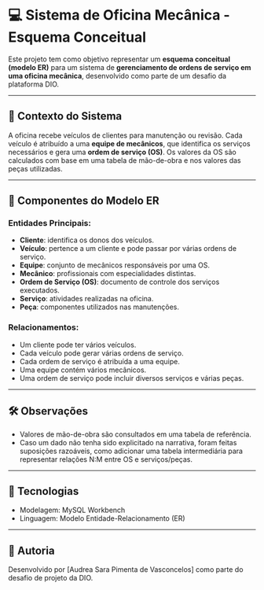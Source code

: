 # 💻 Sistema de Oficina Mecânica - Esquema Conceitual

Este projeto tem como objetivo representar um **esquema conceitual (modelo ER)** para um sistema de **gerenciamento de ordens de serviço em uma oficina mecânica**, desenvolvido como parte de um desafio da plataforma DIO.

---

## 📘 Contexto do Sistema

A oficina recebe veículos de clientes para manutenção ou revisão. Cada veículo é atribuído a uma **equipe de mecânicos**, que identifica os serviços necessários e gera uma **ordem de serviço (OS)**. Os valores da OS são calculados com base em uma tabela de mão-de-obra e nos valores das peças utilizadas.

---

## 🧩 Componentes do Modelo ER

### Entidades Principais:
- **Cliente**: identifica os donos dos veículos.
- **Veículo**: pertence a um cliente e pode passar por várias ordens de serviço.
- **Equipe**: conjunto de mecânicos responsáveis por uma OS.
- **Mecânico**: profissionais com especialidades distintas.
- **Ordem de Serviço (OS)**: documento de controle dos serviços executados.
- **Serviço**: atividades realizadas na oficina.
- **Peça**: componentes utilizados nas manutenções.

### Relacionamentos:
- Um cliente pode ter vários veículos.
- Cada veículo pode gerar várias ordens de serviço.
- Cada ordem de serviço é atribuída a uma equipe.
- Uma equipe contém vários mecânicos.
- Uma ordem de serviço pode incluir diversos serviços e várias peças.

---

## 🛠️ Observações
- Valores de mão-de-obra são consultados em uma tabela de referência.
- Caso um dado não tenha sido explicitado na narrativa, foram feitas suposições razoáveis, como adicionar uma tabela intermediária para representar relações N:M entre OS e serviços/peças.

---

## 📂 Tecnologias
- Modelagem: MySQL Workbench
- Linguagem: Modelo Entidade-Relacionamento (ER)

---

## 🔗 Autoria
Desenvolvido por [Audrea Sara Pimenta de Vasconcelos] como parte do desafio de projeto da DIO.
